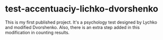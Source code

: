 # test-accentuaciy-lichko-dvorshenko

This is my first published project. It's a psychology test designed by Lychko and modified Dvorshenko. Also, there is an extra step added in this modification in counting results.
